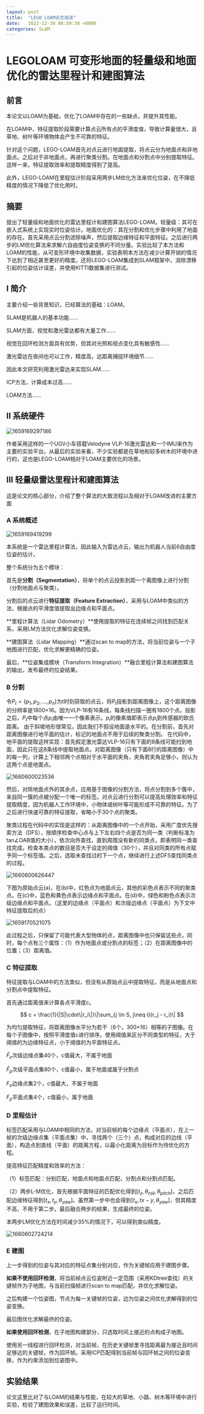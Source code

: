 ```yaml
---
layout: post
title:  "LEGO LOAM论文阅读"
date:   2022-12-30 08:50:30 +0800
categories: SLAM
---
```

# LEGOLOAM  可变形地面的轻量级和地面优化的雷达里程计和建图算法

## 前言

本论文以LOAM为基础，优化了LOAM中存在的一些缺点，并提升其性能。

在LOAM中，特征提取阶段需要计算点云所有点的平滑度值，导致计算量很大，且草地、树叶等环境物体会产生不可靠的特征。

针对这个问题，LEGO-LOAM首先对点云进行地面提取，将点云分为地面点和非地面点。之后对于非地面点，再进行聚类分割。在地面点和分割点中分别提取特征。这样一来，特征提取效率和提取精度得到了提高。

此外，LEGO-LOAM在里程估计阶段采用两步LM优化方法来优化位姿，在不降低精度的情况下降低了优化用时。

## 摘要

提出了轻量级和地面优化的雷达里程计和建图算法LEGO-LOAM。轻量级：其可在嵌入式系统上实现实时位姿估计。地面优化的：其在分割和优化步骤中利用了地面的存在。首先采用点云分割滤除噪声，然后提取边缘特征和平面特征。之后进行两步的LM优化算法来求解六自由度位姿变换的不同分量。实验比较了本方法和LOAM的性能，从可变形环境中收集数据，实验表明本方法在减少计算开销的情况下达到了相近甚至更好的精度。还将LEGO-LOAM集成到SLAM框架中，消除漂移引起的位姿估计误差，并使用KITTI数据集进行测试。

## I 简介

主要介绍一些背景知识，已经算法的基础：LOAM。

SLAM是机器人的基本功能……

SLAM方面，视觉和激光雷达都有大量工作……

视觉在回环检测方面具有优势，但其对光照和视点变化具有敏感性……

激光雷达在夜间也可以工作，精度高，远距离捕捉环境细节……

因此本文研究利用激光雷达来实现SLAM……

ICP方法，计算成本过高……

LOAM方法……

## II 系统硬件

![1659169297186](../../../../image/LEGOLOAM阅读/1659169297186.png)

作者采用这样的一个UGV小车搭载Velodyne VLP-16激光雷达和一个IMU来作为主要的实验平台。从最后的实验来看，不少实验都是在草地和较多树木的环境中进行的，这也是LEGO-LOAM相对于LOAM主要优化的场景。

## III 轻量级雷达里程计和建图算法

这是论文的核心部分，介绍了整个算法的大致流程以及相对于LOAM改进的主要方面

### A 系统概述

![1659169419299](image/LEGOLOAM阅读/1659169419299.png)

本系统是一个雷达里程计算法，因此输入为雷达点云，输出为机器人当前6自由度位姿的估计。

整个系统分为五个模块：

首先是**分割（Segmentation）**，将单个的点云投影到距一个离图像上进行分割（分割地面点与聚类）。

分割后的点云进行**特征提取（Feature Extraction）**，采用与LOAM中类似的方法，根据点的平滑度值提取出边缘点和平面点。

**里程计算法（Lidar Odometry）**使用提取的特征在连续帧之间找到匹配关系，采用LM方法优化求解位姿变换。

**建图算法（Lidar Mapping）**通过scan to map的方法，将当前位姿与一个子地图进行匹配，优化求解更精确的位姿。

最后，**位姿集成模块（Transform Integration）**融合里程计算法和建图算法的输出，发布最终的位姿结果。

### B 分割

令$P_t = \{p_1, p_2, ..., p_n\}$为t时刻获取的点云，将$P_t$投影到距离图像上，这个距离图像的分辨率是1800×16。因为VLP-16有16条线，每条线扫描一圈有1800个点。投影之后，$P_t$中每个点$p_i$由唯一一个像素表示。$p_i$的像素值即表示点$p_i$到传感器的欧氏距离。
由于斜坡地形很常见，因此我们不假设地面是水平的。在分割前，首先对距离图像进行地平面的估计，标记的地面点不用于后续的聚类分割。
在代码中，地平面的提取这样实现：首先假定激光雷达VLP-16只有下面的8条线可能扫到地面，因此只在这8条线中提取地面点。对距离图像（只有下面8行的距离图像）中的每一列，计算上下相邻两个点相对于水平面的夹角，夹角若夹角足够小，则认为这两个点是地面点。

![1660600023536](image/LEGOLOAM阅读/1660600023536.png)

然后，对除地面点外的其余点，应用基于图像的分割方法，将点分割到多个簇中，来自同一簇的点被分配一个唯一的标签。对点云进行分割可以提高处理效率和特征提取精度，因为机器人工作环境中，小物体或树叶等可能形成不可靠的特征。为了之后进行快速可靠的特征提取，省略小于30个点的聚类。

聚类过程在代码中的实现是这样的：从距离图像中的一个点开始，采用广度优先搜索方法（DFS），按顺序检查中心点与上下左右四个点是否为同一类（判断标准为tan∠OAB值的大小），依次向外查找，直到周围没有新的同类点，即表明同一类查找完成。检查本类点的数目是否大于设定的阈值（30个），并且对同类的所有点赋予同一个标签值。之后，选取未查找过的下一个点，继续进行上述DFS查找同类点的过程。

![1660600626447](image/LEGOLOAM阅读/1660600626447.png)

下图为原始点云(a)，在(b)中，红色点为地面点云，其他的彩色点表示不同的聚类点。在(c)中，蓝色和黄色点表示边缘点和平面点。在(d)中，绿色和粉色点表示次级边缘点和平面点。（这里的边缘点（平面点）和次级边缘点（平面点）为下文中特征提取后的点）

![1659170521075](image/LEGOLOAM阅读/1659170521075.png)

此过程之后，只保留了可能代表大型物体的点，距离图像中也只保留这些点，同时，每个点有三个属性：（1）作为地面点或分割点的标签；（2）在距离图像中的位置；（3）距离值。

### C 特征提取

特征提取与LOAM中的方法类似，但没有从原始点云中提取特征，而是从地面点和分割点中提取特征。

首先通过距离值来计算各点平滑度c。

$$
c = \frac{1}{|S|\cdot\|r_i\|}\|\sum_{j \in S, j\neq i}(r_j - r_i)\|
$$

为均匀提取特征，将距离图像水平分为若干（6个，300×16）相等的子图像。在每个子图像中，按照平滑度值c进行排序。使用阈值来区分不同类型的特征，大于阈值的为边缘特征点，小于阈值的为平面特征点。

$\bar{F}_e$次级边缘点集40个，c值最大，不属于地面

$\bar{F}_p$次级平面点集80个，c值最小，属于地面或属于分割点

$F_e$边缘点集2个，c值最大，不属于地面

$F_p$平面点集4个，c值最小，属于地面

### D 里程估计

标签匹配采用与LOAM中相同的方法，对当前帧的每个边缘点（平面点），在上一帧的次级边缘点集（平面点集）中，寻找两个（三个）点，构成对应的边线（平面），构造点到直线（平面）的距离方程，以最小化距离为目标作为待优化的方程。

提高特征匹配精度和效率的方法：

（1）标签匹配：分别匹配，地面点和地面点匹配，分割点和分割点匹配。

（2）两步L-M优化，首先根据平面特征的匹配优化得到$[t_z, \theta_{roll}, \theta_{pitch}]$，之后匹配边缘特征得到$[t_x, t_y, \theta_{yaw}]$。虽然第一步中也会得到$[t_x, tx-y, \theta_{yaw}]$，但其精度不高，不用于第二步。最后融合两步的结果，生成最终的位姿。

本两步LM优化方法在时间减少35%的情况下，可以得到类似精度。

![1660602724214](image/LEGOLOAM阅读/1660602724214.png)

### E 建图

上一步得到的位姿与其对应的特征点集分别对应，作为关键帧应用于建图步骤。

**如果不使用回环检测**，将当前帧点云位姿附近一定范围（采用KDtree查找）的关键帧作为子地图，与当前扫描帧进行scan to map匹配，并优化求解位姿。

之后构建一个位姿图，节点为每一关键帧的位姿，边为位姿之间优化求解得到的位姿变换。

最后图优化求解最终的位姿。

**如果使用回环检测**，在子地图构建部分，只选取时间上接近的点构成子地图。

使用另一线程进行回环检测，对当前帧，在历史关键帧里寻找距离最为接近且时间足够远的关键帧，作为回环帧。采用ICP匹配得到当前帧与回环帧之间的位姿变换，作为约束添加到位姿图中。

## 实验结果

论文这里比对了与LOAM的结果与性能，在较大的草地、小路、树木等环境中进行实验，检验了建图效果和误差，比较了运行时间。
